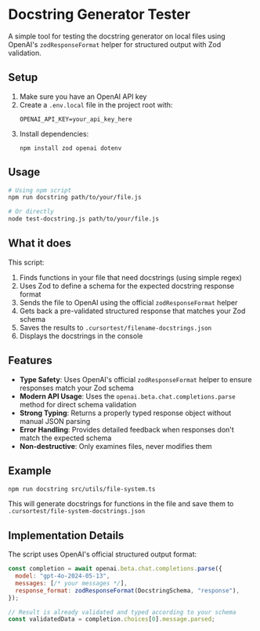 # Docstring Generator Tester

A simple tool for testing the docstring generator on local files using OpenAI's `zodResponseFormat` helper for structured output with Zod validation.

## Setup

1. Make sure you have an OpenAI API key
2. Create a `.env.local` file in the project root with:
   ```
   OPENAI_API_KEY=your_api_key_here
   ```
3. Install dependencies:
   ```
   npm install zod openai dotenv
   ```

## Usage

```bash
# Using npm script
npm run docstring path/to/your/file.js

# Or directly
node test-docstring.js path/to/your/file.js
```

## What it does

This script:

1. Finds functions in your file that need docstrings (using simple regex)
2. Uses Zod to define a schema for the expected docstring response format
3. Sends the file to OpenAI using the official `zodResponseFormat` helper
4. Gets back a pre-validated structured response that matches your Zod schema
5. Saves the results to `.cursortest/filename-docstrings.json`
6. Displays the docstrings in the console

## Features

- **Type Safety**: Uses OpenAI's official `zodResponseFormat` helper to ensure responses match your Zod schema
- **Modern API Usage**: Uses the `openai.beta.chat.completions.parse` method for direct schema validation
- **Strong Typing**: Returns a properly typed response object without manual JSON parsing
- **Error Handling**: Provides detailed feedback when responses don't match the expected schema
- **Non-destructive**: Only examines files, never modifies them

## Example

```bash
npm run docstring src/utils/file-system.ts
```

This will generate docstrings for functions in the file and save them to `.cursortest/file-system-docstrings.json`

## Implementation Details

The script uses OpenAI's official structured output format:

```javascript
const completion = await openai.beta.chat.completions.parse({
  model: "gpt-4o-2024-05-13",
  messages: [/* your messages */],
  response_format: zodResponseFormat(DocstringSchema, "response"),
});

// Result is already validated and typed according to your schema
const validatedData = completion.choices[0].message.parsed;
``` 